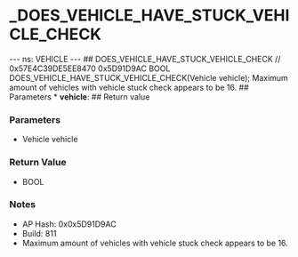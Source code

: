 # _DOES_VEHICLE_HAVE_STUCK_VEHICLE_CHECK

--- ns: VEHICLE --- ## DOES_VEHICLE_HAVE_STUCK_VEHICLE_CHECK  // 0x57E4C39DE5EE8470 0x5D91D9AC BOOL DOES_VEHICLE_HAVE_STUCK_VEHICLE_CHECK(Vehicle vehicle);  Maximum amount of vehicles with vehicle stuck check appears to be 16.  ## Parameters * **vehicle**:  ## Return value

### Parameters
* Vehicle vehicle

### Return Value
* BOOL

### Notes
* AP Hash: 0x0x5D91D9AC
* Build: 811
* Maximum amount of vehicles with vehicle stuck check appears to be 16.

